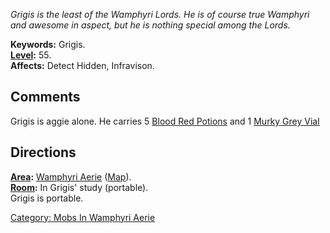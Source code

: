 *Grigis is the least of the Wamphyri Lords. He is of course true
Wamphyri and awesome in aspect, but he is nothing special among the
Lords.*

**Keywords:** Grigis.  
**[Level](Level.md "wikilink"):** 55.  
**Affects:** Detect Hidden, Infravison.  

## Comments

Grigis is aggie alone. He carries 5 [ Blood Red
Potions](Blood_Red_Potion.md "wikilink") and 1 [ Murky Grey
Vial](Murky_Grey_Vial.md "wikilink")

## Directions

**[Area](:Category:_Areas.md "wikilink"):** [Wamphyri
Aerie](:Category:_Wamphyri_Aerie.md "wikilink")
([Map](Wamphyri_Aerie_Map.md "wikilink")).  
**[Room](:Category:_Rooms.md "wikilink"):** In Grigis' study
(portable).  
Grigis is portable.  

[Category: Mobs In Wamphyri
Aerie](Category:_Mobs_In_Wamphyri_Aerie "wikilink")

